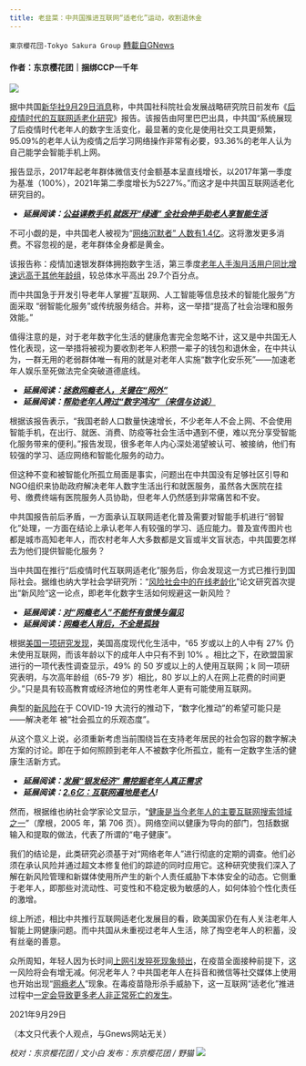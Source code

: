 ```yaml
---
title: 老韭菜：中共国推进互联网“适老化”运动，收割退休金
---
```

`東京櫻花団-Tokyo Sakura Group` [轉載自GNews](https://gnews.org/zh-hans/1562897/)

#### 作者：东京樱花团｜捆绑CCP一千年

![](https://assets.gnews.org/wp-content/uploads/2021/09/老韭菜：中共国推进互联网适老化运动，收割退休金-1.jpg)

据中共国[新华社9月29日消息](http://www.news.cn/2021-09/29/c_1127914697.htm)称，中共国社科院社会发展战略研究院日前发布《[后疫情时代的互联网](http://www.199it.com/archives/1317087.html)[适老化研究](http://www.199it.com/archives/1141945.html)》报告。该报告由阿里巴巴出具，中共国“系统展现了后疫情时代老年人的数字生活变化，最显著的变化是使用社交工具更频繁，95.09%的老年人认为疫情之后学习网络操作非常有必要，93.36%的老年人认为自己能学会智能手机上网。

报告显示，2017年起老年群体微信支付金额基本呈直线增长，以2017年第一季度为基准（100%），2021年第二季度增长为5227%。”而这才是中共国互联网适老化研究目的。

- ***延展阅读：***[***公益课教手机 就医开“绿通” 全社会伸手助老人享智能生活***](http://media.people.com.cn/n1/2021/0127/c40606-32013350.html)


不可小觑的是，中共国老人被视为“[网络沉默者” 人数有1.4亿](http://www.stdaily.com/cehua/Sep7th/2021-09/07/content_1218080.shtml)。这将激发更多消费。不容忽视的是，老年群体全身都是黄金。

该报告称：疫情加速银发群体拥抱数字生活，第三季度[老年人手淘月活用户同比增速远高于其他年龄组](http://www.199it.com/archives/1141945.html)，较总体水平高出 29.7个百分点。

而中共国急于开发引导老年人掌握“互联网、人工智能等信息技术的智能化服务”方面采取 “弱智能化服务”或传统服务结合。并称，这一举措“提高了社会治理和服务效能。”

值得注意的是，对于老年数字化生活的健康危害完全忽略不计，这又是中共国无人性化表现，这一举措将被视为要收割老年人积攒一辈子的钱包和退休金，在中共认为，一群无用的老弱群体唯一有用的就是对老年人实施“数字化安乐死”——加速老年人娱乐至死做法完全突破道德底线。

- ***延展阅读：***[***拯救网瘾老人，关键在“网外”***](https://www.jiemian.com/article/6371505.html)
- ***延展阅读：***[***帮助老年人跨过“数字鸿沟”（来信与访谈）***](http://www.xinhuanet.com/info/2020-12/21/c_139606136.htm)


根据该报告表示，“我国老龄人口数量快速增长，不少老年人不会上网、不会使用智能手机，在出行、就医、消费、防疫等社会生活中遇到不便，难以充分享受智能化服务带来的便利。”报告发现，很多老年人内心深处渴望被认可、被接纳，他们有较强的学习、适应网络和智能化服务的动力。

但这种不变和被智能化所孤立局面是事实，问题出在中共国没有足够社区引导和NGO组织来协助政府解决老年人数字生活出行和就医服务，虽然各大医院在挂号、缴费终端有医院服务人员协助，但老年人仍然感到非常痛苦和不安。

中共国报告前后矛盾，一方面承认互联网适老化普及需要对智能手机进行“弱智化”处理，一方面在结论上承认老年人有较强的学习、适应能力。普及宣传图片也都是城市高知老年人，而农村老年人大多数都是文盲或半文盲状态，中共国要怎样去为他们提供智能化服务？

当中共国在推行“后疫情时代互联网适老化”服务后，你会发现这一方式已推行到国际社会。据维也纳大学社会学研究所：“[风险社会中的在线老龄化](https://www.frontiersin.org/articles/10.3389/fpubh.2021.660064/full)”论文研究首次提出“新风险”这一论点，即老年化数字生活如何规避这一新风险？

- ***延展阅读：***[***对“网瘾老人”不能怀有傲慢与偏见***](https://www.163.com/dy/article/GF7TGTRH0514R9KQ.html)
- ***延展阅读：***[***网瘾老人背后，不全是孤独***](https://health.gmw.cn/2021-09/22/content_35180274.htm)


根据[美国一项研究发现](https://www.frontiersin.org/articles/10.3389/fpubh.2021.660064/full)，美国高度现代化生活中，“65 岁或以上的人中有 27% 仍未使用互联网，而该年龄以下的成年人中只有不到 10% 。相比之下，在欧盟国家进行的一项代表性调查显示，49% 的 50 岁或以上的人使用互联网；k 同一项研究表明，与次高年龄组（65-79 岁）相比，80 岁以上的人在网上花费的时间更少。”只是具有较高教育或经济地位的男性老年人更有可能使用互联网。

典型的[新风险](https://www.frontiersin.org/articles/10.3389/fpubh.2021.660064/full)在于 COVID-19 大流行的推动下，“数字化推动”的希望可能只是——解决老年 被“社会孤立的乐观态度”。

从这个意义上说，必须重新考虑当前围绕旨在支持老年居民的社会包容的数字解决方案的讨论。即在于如何照顾到老年人不被数字化所孤立，能有一定数字生活的健康生活新方式。

- ***延展阅读：***[***发展“银发经济” 需挖掘老年人真正需求***](https://finance.sina.com.cn/stock/hyyj/2021-05-27/doc-ikmyaawc7717281.shtml)
- ***延展阅读：***[***2.6亿：互联网遍地是老人***](https://www.163.com/dy/article/GBO5TU920511805E.html)***!***


然而，根据维也纳社会学家论文显示，“[健康是当今老年人的主要互联网搜索领域之一](https://www.frontiersin.org/articles/10.3389/fpubh.2021.660064/full)”（摩根，2005 年，第 706 页）。网络空间以健康为导向的部门，包括数据输入和提取的做法，代表了所谓的“电子健康”。

我们的结论是，此类研究必须基于对“网络老年人”进行彻底的定期的调查。他们必须在承认风险并通过超文本修复他们的踪迹的同时应用它。这种研究使我们深入了解在新风险管理和新媒体使用所产生的新个人责任威胁下本体安全的动态。它侧重于老年人，即那些对流动性、可变性和不稳定极为敏感的人，如何体验个性化责任的激增。

综上所述，相比中共推行互联网适老化发展目的看，欧美国家仍在有人关注老年人智能上网健康问题。而中共国从未重视过老年人生活，除了掏空老年人的积蓄，没有丝毫的善意。

众所周知，年轻人因为长时间[上网引发猝死现象频出](http://www.gzhlxy.edu.cn/csbw/2015/0104/c782a38493/page.htm)，在疫苗全面接种前提下，这一风险将会有增无减。何况老年人？中共国老年人在抖音和微信等社交媒体上使用也开始出现“[网瘾老人](http://www.xinhuanet.com/legal/2021-06/10/c_1127549277.htm)”现象。在毒疫苗隐形杀手威胁下，这一互联网“适老化”推进过程中[一定会导致更多老人非正常死亡的发生](https://news.qingdaonews.com/qingdao/2013-05/12/content_9744323.htm)。

2021年9月29日

（本文只代表个人观点，与Gnews网站无关）

*校对：东京樱花团 / 文小白*
*发布：东京樱花团 / 野猫*
![](https://assets.gnews.org/wp-content/uploads/2021/09/image0-1-18.jpg)
